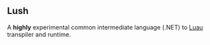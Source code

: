 
## Lush 

A **highly** experimental common intermediate language (.NET) to [Luau](https://github.com/luau-lang/luau) transpiler and runtime.
